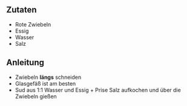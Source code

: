 ## Zutaten

- Rote Zwiebeln
- Essig
- Wasser
- Salz
## Anleitung

- Zwiebeln **längs** schneiden
- Glasgefäß ist am besten
- Sud aus 1:1 Wasser und Essig + Prise Salz aufkochen und über die Zwiebeln gießen